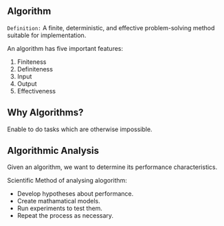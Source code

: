 ## Algorithm
`Definition:` A finite, deterministic, and effective problem-solving method suitable for implementation.

An algorithm has five important features:
1. Finiteness
2. Definiteness
3. Input
4. Output
5. Effectiveness

## Why Algorithms?
Enable to do tasks which are otherwise impossible.

## Algorithmic Analysis
Given an algorithm, we want to determine its performance characteristics.

Scientific Method of analysing alogorithm:
* Develop hypotheses about performance.
* Create mathamatical models.
* Run experiments to test them.
* Repeat the process as necessary.
